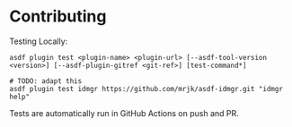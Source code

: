 # Contributing

Testing Locally:

```shell
asdf plugin test <plugin-name> <plugin-url> [--asdf-tool-version <version>] [--asdf-plugin-gitref <git-ref>] [test-command*]

# TODO: adapt this
asdf plugin test idmgr https://github.com/mrjk/asdf-idmgr.git "idmgr help"
```

Tests are automatically run in GitHub Actions on push and PR.
